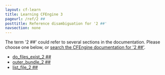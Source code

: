 ```yaml
---
layout: cf-learn
title: Learning CFEngine 3
pageurl: /ref/2 ##
posttitle: Reference disambiguation for '2 ##'
navsection: none
---
```


The term '2 ##' could refer to several sections in the documentation. Please choose one below, or
[search the CFEngine documentation for '2 ##'](http://cfengine.com/docs/latest/search.html?q=2+##).

- [do_files_exist_2 \#\#](http://cfengine.com/docs/latest/examples-tutorials-file_comparison.html#do_files_exist_2-##)
- [outer_bundle_2 \#\#](http://cfengine.com/docs/latest/examples-tutorials-file_comparison.html#outer_bundle_2-##)
- [list_file_2 \#\#](http://cfengine.com/docs/latest/examples-tutorials-file_comparison.html#list_file_2-##)
